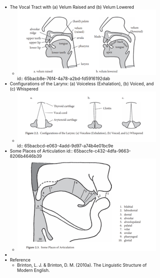 - The Vocal Tract with (a) Velum Raised and (b) Velum Lowered
	- ![image.png](../assets/image_1706740685037_0.png)
	  id:: 65bacb8e-76f4-4a78-a2bd-fd5916192dab
- Configurations of the Larynx: (a) Voiceless (Exhalation), (b) Voiced, and (c) Whispered
	- ![image.png](../assets/image_1706740807387_0.png)
	  id:: 65bacbcd-e063-4add-9d97-a74b4e01bc9e
- Some Places of Articulation
  id:: 65baccfe-c432-4dfa-9663-8206b4646b39
	- ![image.png](../assets/image_1706740990385_0.png)
-
- Reference
	- Brinton, L. J. & Brinton, D. M. (2010a). The Linguistic Structure of Modern English.